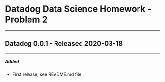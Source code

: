 # Datadog Data Science Homework - Problem 2

---
## Datadog 0.0.1 - Released 2020-03-18
---

##### Added
* First release, see README.md file.